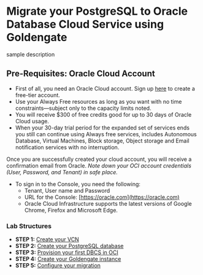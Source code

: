 # Migrate your PostgreSQL to Oracle Database Cloud Service using Goldengate 

sample description

## Pre-Requisites: Oracle Cloud Account
- First of all, you need an Oracle Cloud account. Sign up [here](https://oracle.com/free) to create a free-tier account. 
- Use your Always Free resources as long as you want with no time constraints—subject only to the capacity limits noted. 
- You will receive $300 of free credits good for up to 30 days of Oracle Cloud usage. 
- When your 30-day trial period for the expanded set of services ends you still can continue using Always free services, includes Autonomous Database, Virtual Machines, Block storage, Object storage and Email notification services with no interruption.

Once you are successfully created your cloud account, you will receive a confirmation email from Oracle.
*Note down your OCI account credentials (User, Password, and Tenant) in safe place.*
- To sign in to the Console, you need the following:
  - Tenant, User name and Password
  - URL for the Console: [https://oracle.com](https://oracle.com)
  - Oracle Cloud Infrastructure supports the latest versions of Google Chrome, Firefox and Microsoft Edge.

### Lab Structures

- **STEP 1:** [Create your VCN](/files/vcn/step1.md)
- **STEP 2:** [Create your PostgreSQL database](/files/pgsql/step2.md)
- **STEP 3:** [Provision your first DBCS in OCI](/files/dbcs/step3.md)
- **STEP 4:** [Create your Goldengate instance](/files/gg/step4.md)
- **STEP 5:** [Configure your migration](/files/migrate/step5.md)
